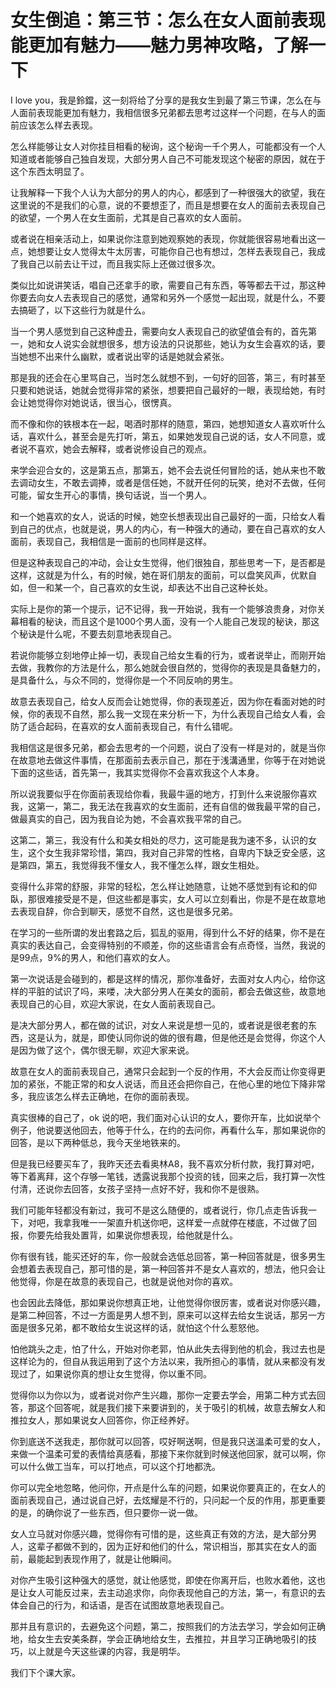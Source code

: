 # 女生倒追：第三节：怎么在女人面前表现能更加有魅力——魅力男神攻略，了解一下

I love you，我是鈴鐺，这一刻将给了分享的是我女生到最了第三节课，怎么在与人面前表现能更加有魅力，我相信很多兄弟都去思考过这样一个问题，在与人的面前应该怎么样去表现。

怎么样能够让女人对你挂目相看的秘询，这个秘询一千个男人，可能都没有一个人知道或者能够自己独自发现，大部分男人自己不可能发现这个秘密的原因，就在于这个东西太明显了。

让我解释一下我个人认为大部分的男人的内心，都感到了一种很强大的欲望，我在这里说的不是我们的心意，说的不要想歪了，而且是想要在女人的面前去表现自己的欲望，一个男人在女生面前，尤其是自己喜欢的女人面前。

或者说在相亲活动上，如果说你注意到她观察她的表现，你就能很容易地看出这一点，她想要让女人觉得太牛太厉害，可能你自己也有想过，怎样去表现自己，我成了我自己以前去让干过，而且我实际上还做过很多次。

类似比如说讲笑话，唱自己还拿手的歌，需要自己有东西，等等都去干过，那这种你要去向女人去表现自己的感觉，通常和另外一个感觉一起出现，就是什么，不要去搞砸了，以下这些行为就是什么。

当一个男人感觉到自己这种虚丑，需要向女人表现自己的欲望值会有的，首先第一，她和女人说实会就想很多，想方设法的只说那些，她认为女生会喜欢的话，要当她想不出来什么幽默，或者说出宰的话是她就会紧张。

那是我的还会在心里骂自己，当时怎么就想不到，一句好的回答，第三，有时甚至只要和她说话，她就会觉得非常的紧张，想要把自己最好的一眼，表现给她，有时会让她觉得你对她说话，很当心，很愣真。

而不像和你的铁根本在一起，喝酒时那样的随意，第四，她想知道女人喜欢听什么话，喜欢什么，甚至会是先打听，第五，如果她发现自己说的话，女人不同意，或者说不喜欢，她会去解释，或者说修设自己的观点。

来学会迎合女的，这是第五点，那第五，她不会去说任何冒险的话，她从来也不敢去调动女生，不敢去调捧，或者是信任她，不就开任何的玩笑，绝对不去做，任何可能，留女生开心的事情，换句话说，当一个男人。

和一个她喜欢的女人，说话的时候，她空长想表现出自己最好的一面，只给女人看到自己的优点，也就是说，男人的内心，有一种强大的通动，要在自己喜欢的女人面前，表现自己，我相信是一面前的也同样是这样。

但是这种表现自己的冲动，会让女生觉得，他们很独自，那些思考一下，是否都是这样，这就是为什么，有的时候，她在哥们朋友的面前，可以盘笑风声，优默自如，但一和某一个，自己喜欢的女生说，却表达不出自己这种长处。

实际上是你的第一个提示，记不记得，我一开始说，我有一个能够浪贵身，对你关幕相看的秘诀，而且这个是1000个男人面，没有一个人能自己发现的秘诀，那这个秘诀是什么呢，不要去刻意地表现自己。

若说你能够立刻地停止掉一切，表现自己给女生看的行为，或者说举止，而刚开始去做，我教你的方法是什么，那么她就会很自然的，觉得你的表现是具备魅力的，是具备什么，与众不同的，觉得你是一个不同反响的男生。

故意去表现自己，给女人反而会让她觉得，你的表现差近，因为你在看面对她的时候，你的表现不自然，那么我一文现在来分析一下，为什么表现自己给女人看，会防了适合起码，在喜欢的女人面前表现自己，有什么错呢。

我相信这是很多兄弟，都会去思考的一个问题，说白了没有一样是对的，就是当你在故意地去做这件事情，在那面前去表示自己，那在于浅溝通里，你等于在对她说下面的这些话，首先第一，我其实觉得你不会喜欢我这个人本身。

所以说我要似乎在你面前表现给你看，我最牛逼的地方，打到什么来说服你喜欢我，这第一，第二，我无法在我喜欢的女生面前，还有自信的做我最平常的自己，做最真实的自己，因为我自论为她，不会喜欢我平常的自己。

这第二，第三，我没有什么和美女相处的尽力，这可能是我为速不多，认识的女生，这个女生我非常珍惜，第四，我对自己非常的性格，自卑内下缺乏安全感，这是第四，第五，我觉得我不懂女人，我不懂怎么样，跟女生相处。

变得什么非常的舒服，非常的轻松，怎么样让她随意，让她不感觉到有论和的仰臥，那很难接受是不是，但这些都是事实，女人可以立刻看出，你是不是在故意地去表现自辞，你合到聊天，感觉不自然，这也是很多兄弟。

在学习的一些所谓的发出套路之后，狐乱的驱用，得到什么不好的结果，你不是在真实的表达自己，会变得特别的不顺差，你的这些语言会有点奇怪，当然，我说的是99点，9%的男人，和他们喜欢的女人。

第一次说话是会碰到的，都是这样的情况，那你准备好，去面对女人内心，给你这样的平脏的试识了吗，来喽，决大部分男人在美女的面前，都会去做这些，故意地表现自己的心目，欢迎大家说，在女人面前表现自己。

是决大部分男人，都在做的试识，对女人来说是想一见的，或者说是很老套的东西，这是认为，就是，即使认同你说的做的很有趣，但是他还是会觉得，你这个人是因为做了这个，偶尔很无聊，欢迎大家来说。

故意在女人的面前表现自己，通常只会起到一个反的作用，不大会反而让你变得更加的紧张，不能正常的和女人说话，而且还会把你自己，在他心里的地位下降非常多，我应该怎么样去正确地，在你的面前表现。

真实很棒的自己了，ok 说的吧，我们面对心认识的女人，要你开车，比如说举个例子，他说要送他回去，他等于什么，在约的去问你，再看什么车，那如果说你的回答，是以下两种低总，我今天坐地铁来的。

但是我已经要买车了，我昨天还去看奥林A8，我不喜欢分析付款，我打算对吧，等下着离拜，这个存够一笔钱，透露说我那个投资的钱，回来之后，我打算一次性付清，还说你去回答，女孩子坚持一点好不好，我和你不是很熟。

我们可能年轻都没有新过，我可不是这么随便的，或者说行，你几点走告诉我一下，对吧，我拿我唯一一架直升机送你吧，这样爱一点就停在楼底，不过做了回报，你要先给我处置背，如果说你想表现，给他就是什么。

你有很有钱，能买还好的车，你一般就会选低总回答，第一种回答就是，很多男生会想着去表现自己，那可惜的是，第一种回答并不是女人喜欢的，想法，他只会让他觉得，你是在故意的表现自己，也就是说他对你的喜欢。

也会因此去降低，那如果说你想真正地，让他觉得你很厉害，或者说对你感兴趣，是第二种回答，不过一方面是男人想不到，原来可以这样去给女生说话，那另一方面是很多兄弟，都不敢给女生说这样的话，就怕这个什么惹怒他。

怕他跳头之走，怕了什么，开始对你老郭，怕从此失去得到他的机会，我过去也是这样论为的，但自从我运用到了这个方法以来，我所担心的事情，就从来都没有发现过了，如果说你真的想让女生觉得，你以重不同。

觉得你以为你以为，或者说对你产生兴趣，那你一定要去学会，用第二种方式去回答，那这个回答呢，就是我们接下来要讲到的，关于吸引的机械，故意去解女人和推拉女人，那如果说女人回答你，你正经养好。

你到底送不送我走，那你就可以回答，哎好啊送啊，但是我只送溫柔可爱的女人，来做一个温柔可爱的表情给真感看，那接下来你就到时候送他回家，就可以啊，你可以什么做工当车，可以打地点，可以这个打地都洗。

你可以完全地忽略，他问你，开点是什么车的问题，如果说你要真正的，在女人的面前表现自己，通过说自己好，去炫耀是不行的，只问起一个反的作用，那更重要的是，的确你说了一些东西，但只要你一说一做。

女人立马就对你感兴趣，觉得你有可惜的是，这些真正有效的方法，是大部分男人，这辈子都做不到的，因为正好和他们的什么，常识相当，那其实在女人的面前，最能起到表现作用了，就是让他瞬间。

对你产生吸引这种强大的感觉，就让他感觉，即使在你离开后，也败水着他，这也是让女人可能反过来，去主动追求你，向你表现他自己的方法，第一，有意识的去体会自己的行为，和话语，是否在试图故意地表现自己。

那并且有意识的，去避免这个问题，第二，按照我们的方法去学习，学会如何正确地，给女生去安美条群，学会正确地给女生，去推拉，并且学习正确地吸引的技巧，以上就是今天这些课的内容，我是明华。

我们下个课大家。